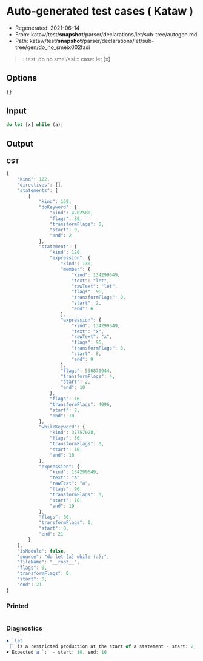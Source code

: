 # Auto-generated test cases ( Kataw )
- Regenerated: 2021-06-14
- From: kataw/test/__snapshot__/parser/declarations/let/sub-tree/autogen.md
- Path: kataw/test/__snapshot__/parser/declarations/let/sub-tree/gen/do_no_smeix002fasi
> :: test: do no smei/asi
> :: case: let [x]
## Options

`````js
{}
`````
## Input

`````js
do let [x] while (a);
`````
## Output

### CST

```javascript
{
    "kind": 122,
    "directives": [],
    "statements": [
        {
            "kind": 169,
            "doKeyword": {
                "kind": 4202580,
                "flags": 80,
                "transformFlags": 0,
                "start": 0,
                "end": 2
            },
            "statement": {
                "kind": 120,
                "expression": {
                    "kind": 130,
                    "member": {
                        "kind": 134299649,
                        "text": "let",
                        "rawText": "let",
                        "flags": 96,
                        "transformFlags": 0,
                        "start": 2,
                        "end": 6
                    },
                    "expression": {
                        "kind": 134299649,
                        "text": "x",
                        "rawText": "x",
                        "flags": 96,
                        "transformFlags": 0,
                        "start": 8,
                        "end": 9
                    },
                    "flags": 536870944,
                    "transformFlags": 4,
                    "start": 2,
                    "end": 10
                },
                "flags": 16,
                "transformFlags": 4096,
                "start": 2,
                "end": 10
            },
            "whileKeyword": {
                "kind": 37757028,
                "flags": 80,
                "transformFlags": 0,
                "start": 10,
                "end": 16
            },
            "expression": {
                "kind": 134299649,
                "text": "a",
                "rawText": "a",
                "flags": 96,
                "transformFlags": 0,
                "start": 18,
                "end": 19
            },
            "flags": 80,
            "transformFlags": 0,
            "start": 0,
            "end": 21
        }
    ],
    "isModule": false,
    "source": "do let [x] while (a);",
    "fileName": "__root__",
    "flags": 0,
    "transformFlags": 0,
    "start": 0,
    "end": 21
}
```

### Printed

```javascript

```

### Diagnostics

```javascript
✖ `let 
 [` is a restricted production at the start of a statement - start: 2, end: 6
✖ Expected a `;` - start: 10, end: 16

```

